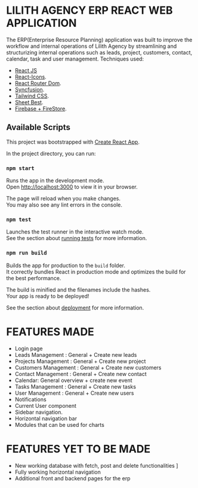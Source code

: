 # LILITH AGENCY ERP REACT WEB APPLICATION
The ERP(Enterprise Resource Planning) application was built to improve the workflow and internal operations of Lilith Agency by streamlining and structurizing internal operations such as leads, project, customers, contact, calendar, task and user management.
Techniques used: 
- [React JS](https://legacy.reactjs.org/)
- [React-Icons](https://react-icons.github.io/react-icons/).
- [React Router Dom](https://legacy.reactjs.org/docs/react-dom.html).
- [Syncfusion](https://www.syncfusion.com/).
- [Tailwind CSS](https://tailwindcss.com/).
- [Sheet Best](https://sheet.best/).
- [Firebase + FireStore](https://firebase.google.com/).

## Available Scripts
This project was bootstrapped with [Create React App](https://github.com/facebook/create-react-app).

In the project directory, you can run:

### `npm start`

Runs the app in the development mode.\
Open [http://localhost:3000](http://localhost:3000) to view it in your browser.

The page will reload when you make changes.\
You may also see any lint errors in the console.

### `npm test`

Launches the test runner in the interactive watch mode.\
See the section about [running tests](https://facebook.github.io/create-react-app/docs/running-tests) for more information.

### `npm run build`

Builds the app for production to the `build` folder.\
It correctly bundles React in production mode and optimizes the build for the best performance.

The build is minified and the filenames include the hashes.\
Your app is ready to be deployed!

See the section about [deployment](https://facebook.github.io/create-react-app/docs/deployment) for more information.

# FEATURES MADE 
- Login page 
- Leads Management : General + Create new leads
- Projects Management : General + Create new project
- Customers Management : General + Create new customers 
- Contact Management : General + Create new contact
- Calendar: General overview + create new event
- Tasks Management : General + Create new tasks
- User Management : General + Create new users
- Notifications 
- Current User component
- Sidebar navigation.
- Horizontal navigation bar 
- Modules that can be used for charts 


# FEATURES YET TO BE MADE
- New working database with fetch, post and delete functionalities ]
- Fully working horizontal navigation 
- Additional front and backend pages for the erp 


